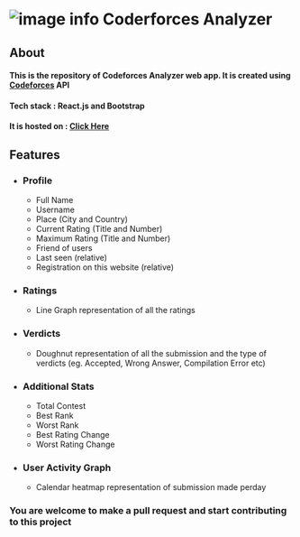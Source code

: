 # ![image info](./public/favicon.ico) Coderforces Analyzer

## About

#### This is the repository of Codeforces Analyzer web app. It is created using [Codeforces](https://codeforces.com/) API

#### Tech stack : React.js and Bootstrap

#### It is hosted on : [Click Here]()

## Features

- ### Profile

  - Full Name
  - Username
  - Place (City and Country)
  - Current Rating (Title and Number)
  - Maximum Rating (Title and Number)
  - Friend of users
  - Last seen (relative)
  - Registration on this website (relative)

- ### Ratings

  - Line Graph representation of all the ratings

- ### Verdicts

  - Doughnut representation of all the submission and the type of verdicts (eg. Accepted, Wrong Answer, Compilation Error etc)

- ### Additional Stats

  - Total Contest
  - Best Rank
  - Worst Rank
  - Best Rating Change
  - Worst Rating Change

- ### User Activity Graph

  - Calendar heatmap representation of submission made perday

### You are welcome to make a pull request and start contributing to this project
